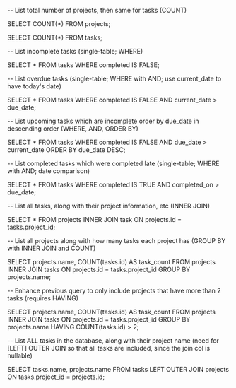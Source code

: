 -- List total number of projects, then same for tasks (COUNT)

SELECT COUNT(*)
FROM projects;

SELECT COUNT(*)
FROM tasks;

-- List incomplete tasks (single-table; WHERE)

SELECT *
FROM tasks
WHERE completed IS FALSE;


-- List overdue tasks (single-table; WHERE with AND; use current_date to have today's date)

SELECT * 
FROM tasks
WHERE completed IS FALSE AND current_date > due_date;

-- List upcoming tasks which are incomplete order by due_date in descending order (WHERE, AND, ORDER BY)

SELECT * 
FROM tasks
WHERE completed IS FALSE AND due_date > current_date
ORDER BY due_date DESC;


-- List completed tasks which were completed late (single-table; WHERE with AND; date comparison)

SELECT * 
FROM tasks
WHERE completed IS TRUE AND completed_on > due_date;


-- List all tasks, along with their project information, etc (INNER JOIN)

SELECT *
FROM projects
INNER JOIN task
ON projects.id = tasks.project_id;


-- List all projects along with how many tasks each project has (GROUP BY with INNER JOIN and COUNT)

SELECT projects.name, COUNT(tasks.id) AS task_count
FROM projects
INNER JOIN tasks
ON projects.id = tasks.project_id
GROUP BY projects.name;

-- Enhance previous query to only include projects that have more than 2 tasks (requires HAVING)

SELECT projects.name, COUNT(tasks.id) AS task_count
FROM projects
INNER JOIN tasks
ON projects.id = tasks.project_id
GROUP BY projects.name
HAVING COUNT(tasks.id) > 2;

-- List ALL tasks in the database, along with their project name (need for [LEFT] OUTER JOIN so that all tasks are included, since the join col is nullable)

SELECT tasks.name, projects.name
FROM tasks
LEFT OUTER JOIN projects
ON tasks.project_id = projects.id;



